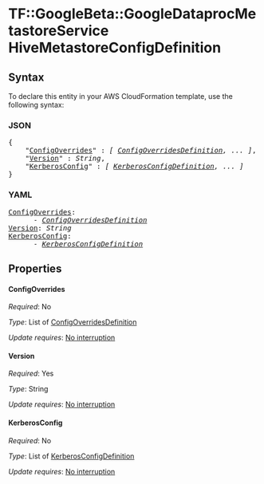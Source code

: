 # TF::GoogleBeta::GoogleDataprocMetastoreService HiveMetastoreConfigDefinition

## Syntax

To declare this entity in your AWS CloudFormation template, use the following syntax:

### JSON

<pre>
{
    "<a href="#configoverrides" title="ConfigOverrides">ConfigOverrides</a>" : <i>[ <a href="configoverridesdefinition.md">ConfigOverridesDefinition</a>, ... ]</i>,
    "<a href="#version" title="Version">Version</a>" : <i>String</i>,
    "<a href="#kerberosconfig" title="KerberosConfig">KerberosConfig</a>" : <i>[ <a href="kerberosconfigdefinition.md">KerberosConfigDefinition</a>, ... ]</i>
}
</pre>

### YAML

<pre>
<a href="#configoverrides" title="ConfigOverrides">ConfigOverrides</a>: <i>
      - <a href="configoverridesdefinition.md">ConfigOverridesDefinition</a></i>
<a href="#version" title="Version">Version</a>: <i>String</i>
<a href="#kerberosconfig" title="KerberosConfig">KerberosConfig</a>: <i>
      - <a href="kerberosconfigdefinition.md">KerberosConfigDefinition</a></i>
</pre>

## Properties

#### ConfigOverrides

_Required_: No

_Type_: List of <a href="configoverridesdefinition.md">ConfigOverridesDefinition</a>

_Update requires_: [No interruption](https://docs.aws.amazon.com/AWSCloudFormation/latest/UserGuide/using-cfn-updating-stacks-update-behaviors.html#update-no-interrupt)

#### Version

_Required_: Yes

_Type_: String

_Update requires_: [No interruption](https://docs.aws.amazon.com/AWSCloudFormation/latest/UserGuide/using-cfn-updating-stacks-update-behaviors.html#update-no-interrupt)

#### KerberosConfig

_Required_: No

_Type_: List of <a href="kerberosconfigdefinition.md">KerberosConfigDefinition</a>

_Update requires_: [No interruption](https://docs.aws.amazon.com/AWSCloudFormation/latest/UserGuide/using-cfn-updating-stacks-update-behaviors.html#update-no-interrupt)

